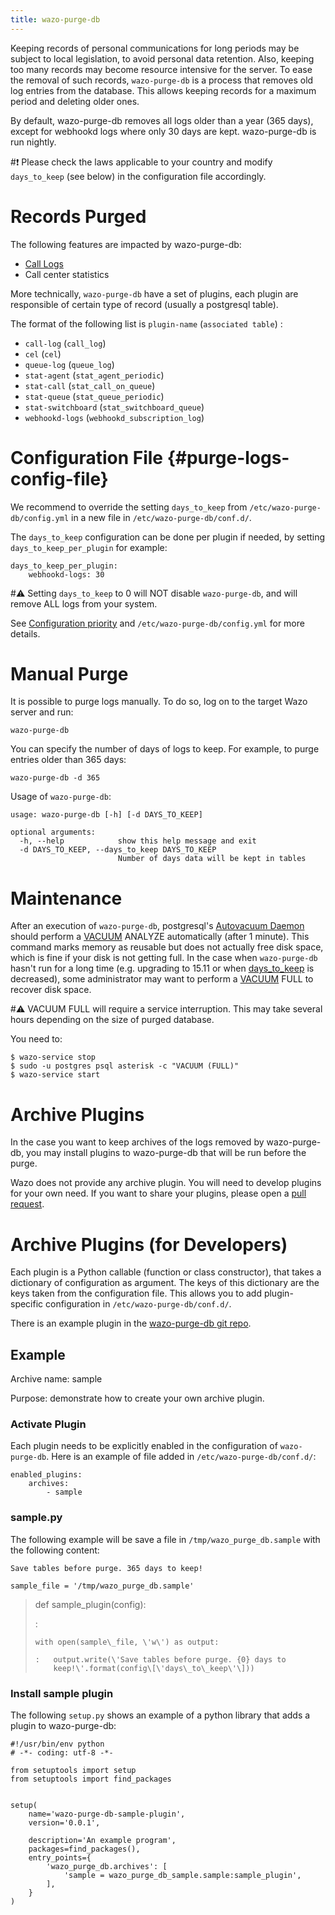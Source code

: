 ```yaml
---
title: wazo-purge-db
---
```


Keeping records of personal communications for long periods may be
subject to local legislation, to avoid personal data retention. Also,
keeping too many records may become resource intensive for the server.
To ease the removal of such records, `wazo-purge-db` is a process that
removes old log entries from the database. This allows keeping records
for a maximum period and deleting older ones.

By default, wazo-purge-db removes all logs older than a year (365 days),
except for webhookd logs where only 30 days are kept. wazo-purge-db is
run nightly.

#:exclamation: Please check the laws applicable to your country and modify
`days_to_keep` (see below) in the configuration file accordingly.

Records Purged
==============

The following features are impacted by wazo-purge-db:

-   [Call Logs](/uc-doc/administration/call_logs)
-   Call center statistics

More technically, `wazo-purge-db` have a set of plugins, each plugin are
responsible of certain type of record (usually a postgresql table).

The format of the following list is `plugin-name` (`associated table`) :

-   `call-log` (`call_log`)
-   `cel` (`cel`)
-   `queue-log` (`queue_log`)
-   `stat-agent` (`stat_agent_periodic`)
-   `stat-call` (`stat_call_on_queue`)
-   `stat-queue` (`stat_queue_periodic`)
-   `stat-switchboard` (`stat_switchboard_queue`)
-   `webhookd-logs` (`webhookd_subscription_log`)

Configuration File {#purge-logs-config-file}
==================

We recommend to override the setting `days_to_keep` from
`/etc/wazo-purge-db/config.yml` in a new file in
`/etc/wazo-purge-db/conf.d/`.

The `days_to_keep` configuration can be done per plugin if needed, by
setting `days_to_keep_per_plugin` for example:

    days_to_keep_per_plugin:
        webhookd-logs: 30

#:warning: Setting `days_to_keep` to 0 will NOT disable `wazo-purge-db`, and will
remove ALL logs from your system.

See [Configuration priority](/uc-doc/system/configuration_files#configuration-priority) and
`/etc/wazo-purge-db/config.yml` for more details.

Manual Purge
============

It is possible to purge logs manually. To do so, log on to the target
Wazo server and run:

    wazo-purge-db

You can specify the number of days of logs to keep. For example, to
purge entries older than 365 days:

    wazo-purge-db -d 365

Usage of `wazo-purge-db`:

    usage: wazo-purge-db [-h] [-d DAYS_TO_KEEP]

    optional arguments:
      -h, --help            show this help message and exit
      -d DAYS_TO_KEEP, --days_to_keep DAYS_TO_KEEP
                            Number of days data will be kept in tables

Maintenance
===========

After an execution of `wazo-purge-db`, postgresql\'s [Autovacuum
Daemon](https://www.postgresql.org/docs/11/static/routine-vacuuming.html#AUTOVACUUM)
should perform a
[VACUUM](https://www.postgresql.org/docs/11/static/sql-vacuum.html)
ANALYZE automatically (after 1 minute). This command marks memory as
reusable but does not actually free disk space, which is fine if your
disk is not getting full. In the case when `wazo-purge-db` hasn\'t run
for a long time (e.g. upgrading to 15.11 or when
[days_to_keep](/uc-doc/system/purge_logs#purge-logs-config-file) is
decreased), some administrator may want to perform a
[VACUUM](https://www.postgresql.org/docs/11/static/sql-vacuum.html) FULL
to recover disk space.

#:warning: VACUUM FULL will require a service interruption. This may take several
hours depending on the size of purged database.

You need to:

    $ wazo-service stop
    $ sudo -u postgres psql asterisk -c "VACUUM (FULL)"
    $ wazo-service start

Archive Plugins
===============

In the case you want to keep archives of the logs removed by
wazo-purge-db, you may install plugins to wazo-purge-db that will be run
before the purge.

Wazo does not provide any archive plugin. You will need to develop
plugins for your own need. If you want to share your plugins, please
open a [pull
request](https://github.com/wazo-platform/wazo-purge-db/pulls).

Archive Plugins (for Developers)
================================

Each plugin is a Python callable (function or class constructor), that
takes a dictionary of configuration as argument. The keys of this
dictionary are the keys taken from the configuration file. This allows
you to add plugin-specific configuration in
`/etc/wazo-purge-db/conf.d/`.

There is an example plugin in the [wazo-purge-db git
repo](https://github.com/wazo-platform/wazo-purge-db/tree/master/contribs).

Example
-------

Archive name: sample

Purpose: demonstrate how to create your own archive plugin.

### Activate Plugin

Each plugin needs to be explicitly enabled in the configuration of
`wazo-purge-db`. Here is an example of file added in
`/etc/wazo-purge-db/conf.d/`:

``` {.sourceCode .yaml}
enabled_plugins:
    archives:
        - sample
```

### sample.py

The following example will be save a file in `/tmp/wazo_purge_db.sample`
with the following content:

    Save tables before purge. 365 days to keep!

``` {.sourceCode .python}
sample_file = '/tmp/wazo_purge_db.sample'
```

> def sample\_plugin(config):
>
> :
>
>     with open(sample\_file, \'w\') as output:
>
>     :   output.write(\'Save tables before purge. {0} days to
>         keep!\'.format(config\[\'days\_to\_keep\'\]))
>
### Install sample plugin

The following `setup.py` shows an example of a python library that adds
a plugin to wazo-purge-db:

``` {.sourceCode .python}
#!/usr/bin/env python
# -*- coding: utf-8 -*-

from setuptools import setup
from setuptools import find_packages


setup(
    name='wazo-purge-db-sample-plugin',
    version='0.0.1',

    description='An example program',
    packages=find_packages(),
    entry_points={
        'wazo_purge_db.archives': [
            'sample = wazo_purge_db_sample.sample:sample_plugin',
        ],
    }
)
```
